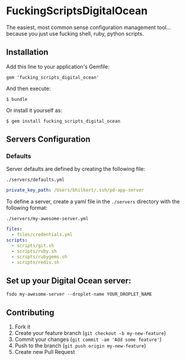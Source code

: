 # FuckingScriptsDigitalOcean

The easiest, most common sense configuration management tool... because you just use fucking shell, ruby, python scripts.

## Installation

Add this line to your application's Gemfile:

    gem 'fucking_scripts_digital_ocean'

And then execute:

    $ bundle

Or install it yourself as:

    $ gem install fucking_scripts_digital_ocean

## Servers Configuration

### Defaults

Server defaults are defined by creating the following file:

`./servers/defaults.yml`

```yaml
private_key_path: /Users/bhilkert/.ssh/pd-app-server
```

To define a server, create a yaml file in the `./servers` directory with the following format:

`./servers/my-awesome-server.yml`

```yaml
files:
  - files/credentials.yml
scripts:
  - scripts/git.sh
  - scripts/ruby.sh
  - scripts/rubygems.sh
  - scripts/redis.sh
```

## Set up your Digital Ocean server:
`fsdo my-awesome-server --droplet-name YOUR_DROPLET_NAME`

## Contributing

1. Fork it
2. Create your feature branch (`git checkout -b my-new-feature`)
3. Commit your changes (`git commit -am 'Add some feature'`)
4. Push to the branch (`git push origin my-new-feature`)
5. Create new Pull Request
